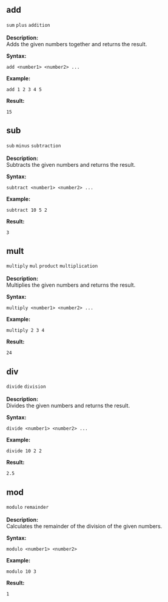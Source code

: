 ## add
`sum` `plus` `addition`<br/><br/>
**Description:** <br/>Adds the given numbers together and returns the result.<br/>

**Syntax:**<br/>

`add <number1> <number2> ...`<br/>


**Example:**<br/>

```asrc
add 1 2 3 4 5
```

**Result:**<br/>

```asrc
15
```

## sub
`sub` `minus` `subtraction`<br/><br/>
**Description:** <br/>Subtracts the given numbers and returns the result.<br/>

**Syntax:**<br/>

`subtract <number1> <number2> ...`<br/>


**Example:**<br/>

```asrc
subtract 10 5 2
```

**Result:**<br/>

```asrc
3
```

## mult
`multiply` `mul` `product` `multiplication`<br/><br/>
**Description:** <br/>Multiplies the given numbers and returns the result.<br/>

**Syntax:**<br/>

`multiply <number1> <number2> ...`<br/>


**Example:**<br/>

```asrc
multiply 2 3 4
```

**Result:**<br/>

```asrc
24
```

## div
`divide` `division`<br/><br/>
**Description:** <br/>Divides the given numbers and returns the result.<br/>

**Syntax:**<br/>

`divide <number1> <number2> ...`<br/>


**Example:**<br/>

```asrc
divide 10 2 2
```

**Result:**<br/>

```asrc
2.5
```

## mod
`modulo` `remainder`<br/><br/>
**Description:** <br/>Calculates the remainder of the division of the given numbers.<br/>

**Syntax:**<br/>

`modulo <number1> <number2>`<br/>


**Example:**<br/>

```asrc
modulo 10 3
```

**Result:**<br/>

```asrc
1
```


